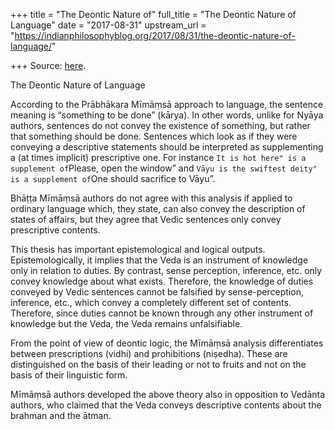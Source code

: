 +++
title = "The Deontic Nature of"
full_title = "The Deontic Nature of Language"
date = "2017-08-31"
upstream_url = "https://indianphilosophyblog.org/2017/08/31/the-deontic-nature-of-language/"

+++
Source: [here](https://indianphilosophyblog.org/2017/08/31/the-deontic-nature-of-language/).

The Deontic Nature of Language

According to the Prābhākara Mīmāṃsā approach to language, the sentence
meaning is “something to be done” (kārya). In other words, unlike for
Nyāya authors, sentences do not convey the existence of something, but
rather that something should be done. Sentences which look as if they
were conveying a descriptive statements should be interpreted as
supplementing a (at times implicit) prescriptive one. For instance
`It is hot here" is a supplement of`Please, open the window” and
`Vāyu is the swiftest deity" is a supplement of`One should sacrifice to
Vāyu”.

Bhāṭṭa Mīmāṃsā authors do not agree with this analysis if applied to
ordinary language which, they state, can also convey the description of
states of affairs, but they agree that Vedic sentences only convey
prescriptive contents.

This thesis has important epistemological and logical outputs.
Epistemologically, it implies that the Veda is an instrument of
knowledge only in relation to duties. By contrast, sense perception,
inference, etc. only convey knowledge about what exists. Therefore, the
knowledge of duties conveyed by Vedic sentences cannot be falsified by
sense-perception, inference, etc., which convey a completely different
set of contents. Therefore, since duties cannot be known through any
other instrument of knowledge but the Veda, the Veda remains
unfalsifiable.

From the point of view of deontic logic, the Mīmāṃsā analysis
differentiates between prescriptions (vidhi) and prohibitions (niṣedha).
These are distinguished on the basis of their leading or not to fruits
and not on the basis of their linguistic form.

Mīmāṃsā authors developed the above theory also in opposition to Vedānta
authors, who claimed that the Veda conveys descriptive contents about
the brahman and the ātman.
